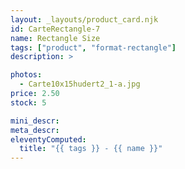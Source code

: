 ```yaml
---
layout: _layouts/product_card.njk
id: CarteRectangle-7
name: Rectangle Size
tags: ["product", "format-rectangle"]
description: >

photos:
  - Carte10x15hudert2_1-a.jpg
price: 2.50
stock: 5

mini_descr:
meta_descr:
eleventyComputed:
  title: "{{ tags }} - {{ name }}"
---
```


